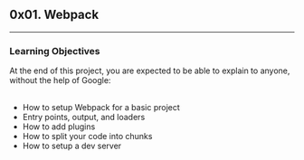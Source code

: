 ## 0x01. Webpack
---  

### Learning Objectives
At the end of this project, you are expected to be able to explain to anyone, without the help of Google:  
<br>
- How to setup Webpack for a basic project  
- Entry points, output, and loaders  
- How to add plugins  
- How to split your code into chunks  
- How to setup a dev server  
